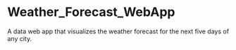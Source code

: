 # Weather_Forecast_WebApp
A data web app that visualizes the weather forecast for the next five days of any city.
